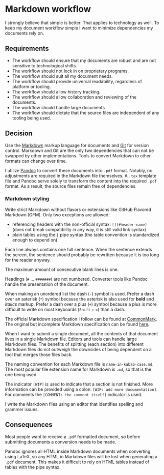 # Markdown workflow

I strongly believe that simple is better.
That applies to technology as well.
To keep my document workflow simple I want to minimize dependencies my documents rely on.

## Requirements

- The workflow should ensure that my documents are robust and are not sensitive to technological shifts.
- The workflow should not lock in on proprietary programs.
- The workflow should suit all my document needs.
- The workflow should provide universal readability, regardless of platform or tooling.
- The workflow should allow history tracking.
- The workflow should allow collaboration and reviewing of the documents.
- The workflow should handle large documents
- The workflow should dictate that the source files are independent of any tooling being used.

## Decision

Use the [Markdown](https://en.wikipedia.org/wiki/Markdown) markup language for documents and [Git](https://git-scm.com/) for version control.
Markdown and Git are the only two dependencies that can not be swapped by other implementations.
Tools to convert Markdown to other formats can change over time.

I utilize [Pandoc](https://pandoc.org/) to convert these documents into `.pdf` format.
Notably, no adjustments are required in the Markdown file themselves.
A `.tex` template file and Pandoc serve solely to transform the content into the required `.pdf` format.
As a result, the source files remain free of dependencies.

### Markdown styling

Write strict Markdown without flavors or extensions like GitHub Flavored Markdown (GFM).
Only two exceptions are allowed:

- referencing headers with the non-official syntax: `[](#header-name)` (does not break compatibility in any way, it is still valid link syntax)
- plain tables using the `|` pipe syntax (the table convention is standardized enough to depend on)

Each line always contains one full sentence.
When the sentence extends the screen, the sentence should probably be rewritten because it is too long for the reader anyway.

The maximum amount of consecutive blank lines is one. 

Headings (`#` ... `#######`) are not numbered.
Converter tools like Pandoc handle the presentation of the document.

When making an unordered list the dash (`-`) symbol is used.
Prefer a dash over an asterisk (`*`) symbol because the asterisk is also used for **bold** and *italics* markup.
Prefer a dash over a plus (`+`) symbol because a plus is more difficult to write on most keyboards (`Shift` + `=`) than a dash.

The official Markdown specification I follow can be found at [CommonMark](https://commonmark.org/).
The original but incomplete Markdown specification can be found [here](https://daringfireball.net/projects/markdown/).

When I want to submit a single document, all the contents of that document lives in a single Markdown file.
Editors and tools can handle large Markdown files.
The benefits of splitting (each section) into different Markdown files do not outweigh the downsides of being dependent on a tool that merges those files back.

The naming convention for each Markdown file is `name-in-kabab-case.md`.
The most popular file extension name for Markdown is `.md`, so that is the one being used.

The indicator `[WIP]` is used to indicate that a section is not finished.
More information can be provided using a colon: `[WIP: add more documentation]`.
For comments the `[COMMENT: the comment itself]` indicator is used. 

I write the Markdown files using an editor that identifies spelling and grammer issues.

## Consequences

Most people want to receive a `.pdf` formatted document, so before submitting documents a conversion needs to be made.

Pandoc ignores all HTML inside Markdown documents when converting using LaTeX, so any HTML in Markdown files will be lost when generating a `.pdf` document.
This makes it difficult to rely on HTML tables instead of tables with the pipe syntax.
